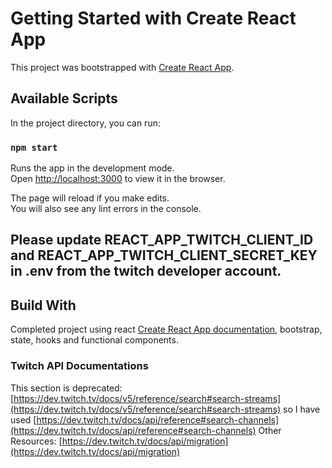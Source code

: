 # Getting Started with Create React App

This project was bootstrapped with [Create React App](https://github.com/facebook/create-react-app).

## Available Scripts

In the project directory, you can run:

### `npm start`

Runs the app in the development mode.\
Open [http://localhost:3000](http://localhost:3000) to view it in the browser.

The page will reload if you make edits.\
You will also see any lint errors in the console.

## Please update REACT_APP_TWITCH_CLIENT_ID and REACT_APP_TWITCH_CLIENT_SECRET_KEY in .env from the twitch developer account.

## Build With

Completed project using react [Create React App documentation](https://facebook.github.io/create-react-app/docs/getting-started), bootstrap, state, hooks and functional components.

### Twitch API Documentations

This section is deprecated: [https://dev.twitch.tv/docs/v5/reference/search#search-streams](https://dev.twitch.tv/docs/v5/reference/search#search-streams) so I have used [https://dev.twitch.tv/docs/api/reference#search-channels](https://dev.twitch.tv/docs/api/reference#search-channels)
Other Resources:
[https://dev.twitch.tv/docs/api/migration](https://dev.twitch.tv/docs/api/migration)

